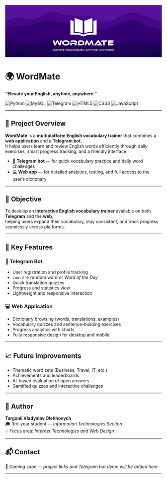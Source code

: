 <div align="center"> <img src="https://github.com/pandexofficial/wordmate/blob/main/background.png"> </div>

# 🌍 WordMate  
**“Elevate your English, anytime, anywhere.”**  

![Python](https://img.shields.io/badge/Python-3776AB?logo=python&logoColor=white)
![MySQL](https://img.shields.io/badge/MySQL-4479A1?logo=mysql&logoColor=white)
![Telegram](https://img.shields.io/badge/Telegram%20Bot-26A5E4?logo=telegram&logoColor=white)
![HTML5](https://img.shields.io/badge/HTML5-E34F26?logo=html5&logoColor=white)
![CSS3](https://img.shields.io/badge/CSS3-1572B6?logo=css3&logoColor=white)
![JavaScript](https://img.shields.io/badge/JavaScript-F7DF1E?logo=javascript&logoColor=black)

---

## 🔹 Project Overview  
**WordMate** is a **multiplatform English vocabulary trainer** that combines a **web application** and a **Telegram bot**.  
It helps users learn and review English words efficiently through daily exercises, smart progress tracking, and a friendly interface.  

- 📱 **Telegram bot** — for quick vocabulary practice and daily word challenges  
- 💻 **Web app** — for detailed analytics, testing, and full access to the user’s dictionary  

---

## 🎯 Objective  
To develop an **interactive English vocabulary trainer** available on both **Telegram** and the **web**,  
helping users expand their vocabulary, stay consistent, and track progress seamlessly across platforms.

---

## 🧩 Key Features  

### 🤖 Telegram Bot  
- User registration and profile tracking  
- `/word` → random word or *Word of the Day*  
- Quick translation quizzes  
- Progress and statistics view  
- Lightweight and responsive interaction  

### 💻 Web Application  
- Dictionary browsing (words, translations, examples)  
- Vocabulary quizzes and sentence-building exercises  
- Progress analytics with charts  
- Fully responsive design for desktop and mobile  

---

## 📈 Future Improvements  
- Thematic word sets (Business, Travel, IT, etc.)  
- Achievements and leaderboards  
- AI-based evaluation of open answers  
- Gamified quizzes and interactive challenges  

---

## 🧠 Author  
**Targonii Vladyslav Olehhovych**  
🎓 3rd-year student — *Information Technologies Section*  
💡 Focus area: *Internet Technologies and Web Design*  

---

## 📬 Contact  
📧 *Coming soon — project links and Telegram bot demo will be added here.*

---
